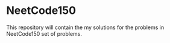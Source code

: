 # NeetCode150
This repository will contain the my solutions for the problems in NeetCode150 set of problems.
